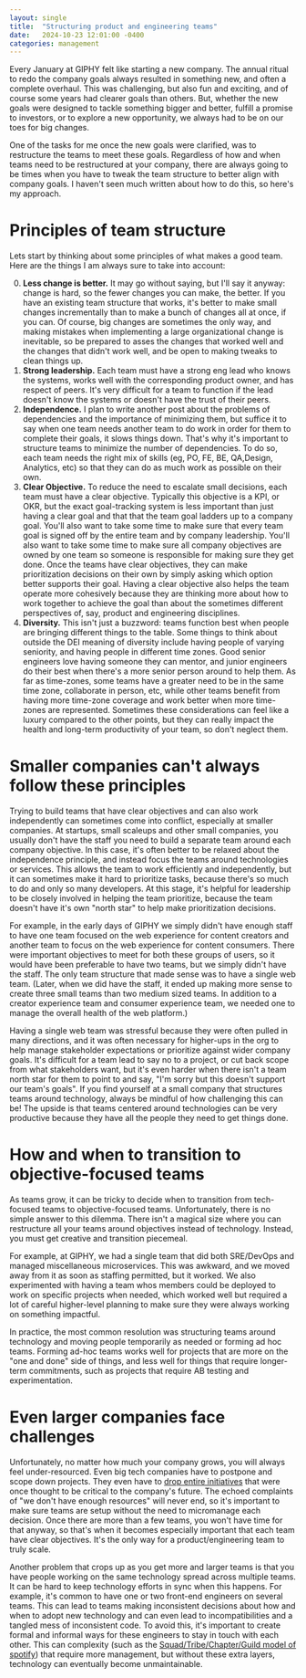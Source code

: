```yaml
---
layout: single
title:  "Structuring product and engineering teams"
date:   2024-10-23 12:01:00 -0400
categories: management
---
```


Every January at GIPHY felt like starting a new company. The annual ritual to redo the company goals always resulted in something new, and often a complete overhaul. This was challenging, but also fun and exciting, and of course some years had clearer goals than others. But, whether the new goals were designed to tackle something bigger and better, fulfill a promise to investors, or to explore a new opportunity, we always had to be on our toes for big changes.

One of the tasks for me once the new goals were clarified, was to restructure the teams to meet these goals. Regardless of how and when teams need to be restructured at your company, there are always going to be times when you have to tweak the team structure to better align with company goals. I haven't seen much written about how to do this, so here's my approach.

# Principles of team structure

Lets start by thinking about some principles of what makes a good team. Here are the things I am always sure to take into account:

0. **Less change is better.** It may go without saying, but I'll say it anyway: change is hard, so the fewer changes you can make, the better. If you have an existing team structure that works, it's better to make small changes incrementally than to make a bunch of changes all at once, if you can. Of course, big changes are sometimes the only way, and making mistakes when implementing a large organizational change is inevitable, so be prepared to asses the changes that worked well and the changes that didn't work well, and be open to making tweaks to clean things up.
1. **Strong leadership.** Each team must have a strong eng lead who knows the systems, works well with the corresponding product owner, and has respect of peers. It's very difficult for a team to function if the lead doesn't know the systems or doesn't have the trust of their peers.
2. **Independence.** I plan to write another post about the problems of dependencies and the importance of minimizing them, but suffice it to say when one team needs another team to do work in order for them to complete their goals, it slows things down. That's why it's important to structure teams to minimize the number of dependencies. To do so, each team needs the right mix of skills (eg, PO, FE, BE, QA,Design, Analytics, etc) so that they can do as much work as possible on their own.
3. **Clear Objective.** To reduce the need to escalate small decisions, each team must have a clear objective. Typically this objective is a KPI, or OKR, but the exact goal-tracking system is less important than just having a clear goal and that that the team goal ladders up to a company goal. You'll also want to take some time to make sure that every team goal is signed off by the entire team and by company leadership. You'll also want to take some time to make sure all company objectives are owned by one team so someone is responsible for making sure they get done. Once the teams have clear objectives, they can make prioritization decisions on their own by simply asking which option better supports their goal. Having a clear objective also helps the team operate more cohesively because they are thinking more about how to work together to achieve the goal than about the sometimes different perspectives of, say, product and engineering disciplines.
4. **Diversity.** This isn't just a buzzword: teams function best when people are bringing different things to the table. Some things to think about outside the DEI meaning of diversity include having people of varying seniority, and having people in different time zones. Good senior engineers love having someone they can mentor, and junior engineers do their best when there's a more senior person around to help them. As far as time-zones, some teams have a greater need to be in the same time zone, collaborate in person, etc, while other teams benefit from having more time-zone coverage and work better when more time-zones are represented. Sometimes these considerations can feel like a luxury compared to the other points, but they can really impact the health and long-term productivity of your team, so don't neglect them.

# Smaller companies can't always follow these principles

Trying to build teams that have clear objectives and can also work independently can sometimes come into conflict, especially at smaller companies. At startups, small scaleups and other small companies, you usually don't have the staff you need to build a separate team around each company objective. In this case, it's often better to be relaxed about the independence principle, and instead focus the teams around technologies or services. This allows the team to work efficiently and independently, but it can sometimes make it hard to prioritize tasks, because there's so much to do and only so many developers. At this stage, it's helpful for leadership to be closely involved in helping the team prioritize, because the team doesn't have it's own "north star" to help make prioritization decisions.

For example, in the early days of GIPHY we simply didn't have enough staff to have one team focused on the web experience for content creators and another team to focus on the web experience for content consumers. There were important objectives to meet for both these groups of users, so it would have been preferable to have two teams, but we simply didn't have the staff. The only team structure that made sense was to have a single web team. (Later, when we did have the staff, it ended up making more sense to create three small teams than two medium sized teams. In addition to a creator experience team and consumer experience team, we needed one to manage the overall health of the web platform.)

Having a single web team was stressful because they were often pulled in many directions, and it was often necessary for higher-ups in the org to help manage stakeholder expectations or prioritize against wider company goals. It's difficult for a team lead to say no to a project, or cut back scope from what stakeholders want, but it's even harder when there isn't a team north star for them to point to and say, "I'm sorry but this doesn't support our team's goals". If you find yourself at a small company that structures teams around technology, always be mindful of how challenging this can be! The upside is that teams centered around technologies can be very productive because they have all the people they need to get things done.

# How and when to transition to objective-focused teams

As teams grow, it can be tricky to decide when to transition from tech-focused teams to objective-focused teams. Unfortunately, there is no simple answer to this dilemma. There isn't a magical size where you can restructure all your teams around objectives instead of technology. Instead, you must get creative and transition piecemeal.

For example, at GIPHY, we had a single team that did both SRE/DevOps and managed miscellaneous microservices. This was awkward, and we moved away from it as soon as staffing permitted, but it worked. We also experimented with having a team whos members could be deployed to work on specific projects when needed, which worked well but required a lot of careful higher-level planning to make sure they were always working on something impactful.

In practice, the most common resolution was structuring teams around technology and moving people temporarily as needed or forming ad hoc teams. Forming ad-hoc teams works well for projects that are more on the "one and done" side of things, and less well for things that require longer-term commitments, such as projects that require AB testing and experimentation.

# Even larger companies face challenges

Unfortunately, no matter how much your company grows, you will always feel under-resourced. Even big tech companies have to postpone and scope down projects. They even have to [drop entire initiatives](https://www.theverge.com/2019/4/2/18290637/google-plus-shutdown-consumer-personal-account-delete) that were once thought to be critical to the company's future. The echoed complaints of "we don't have enough resources" will never end, so it's important to make sure teams are setup without the need to micromanage each decision. Once there are more than a few teams, you won't have time for that anyway, so that's when it becomes especially important that each team have clear objectives. It's the only way for a product/engineering team to truly scale.

Another problem that crops up as you get more and larger teams is that you have people working on the same technology spread across multiple teams. It can be hard to keep technology efforts in sync when this happens. For example, it's common to have one or two front-end engineers on several teams. This can lead to teams making inconsistent decisions about how and when to adopt new technology and can even lead to incompatibilities and a tangled mess of inconsistent code. To avoid this, it's important to create formal and informal ways for these engineers to stay in touch with each other. This can complexity (such as the [Squad/Tribe/Chapter/Guild model of spotify](https://blog.crisp.se/wp-content/uploads/2012/11/SpotifyScaling.pdf)) that require more management, but without these extra layers, technology can eventually become unmaintainable.